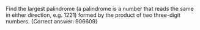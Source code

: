  Find the largest palindrome (a palindrome is a number that reads the same in either direction, e.g. 1221) formed by the product of two three-digit numbers.
{Correct answer: 906609}
